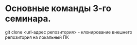 # Основные команды 3-го семинара.

git clone <url-адрес репозитория> - клонирование внешнего репозитория на локальный ПК